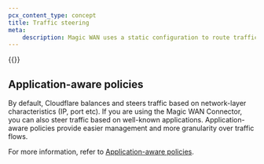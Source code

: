 ```yaml
---
pcx_content_type: concept
title: Traffic steering
meta:
    description: Magic WAN uses a static configuration to route traffic through Anycast tunnels using the Generic Routing Encapsulation (GRE) and Internet Protocol Security (IPsec) protocols from Cloudflare’s global network to your network.
---
```


{{<render file="_traffic-steering.md" productFolder="magic-transit" withParameters="Magic WAN;;/magic-wan/reference/tunnels/;;/magic-wan/configuration/manually/how-to/configure-static-routes/;;/magic-wan/reference/tunnels/#ipsec-tunnels">}}

## Application-aware policies

By default, Cloudflare balances and steers traffic based on network-layer characteristics (IP, port etc). If you are using the Magic WAN Connector, you can also steer traffic based on well-known applications. Application-aware policies provide easier management and more granularity over traffic flows.

For more information, refer to [Application-aware policies](/magic-wan/configuration/connector/network-options/application-based-policies/).
